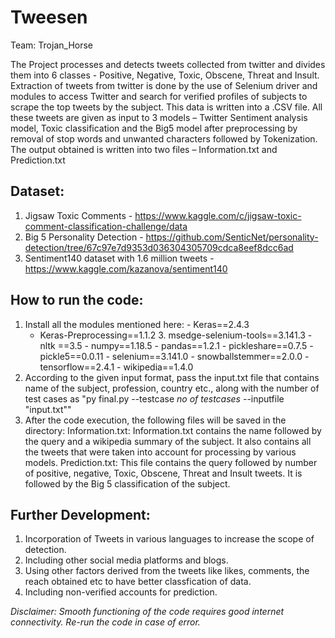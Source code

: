 # Tweesen
Team: Trojan_Horse

The Project processes and detects tweets collected from twitter and divides them into 6 classes - Positive, Negative, Toxic, Obscene, Threat and Insult.
Extraction of tweets from twitter is done by the use of Selenium driver and modules to access Twitter and search for verified profiles of subjects to scrape the top tweets by the subject. 
This data is written into a .CSV file. 
All these tweets are given as input to 3 models – Twitter Sentiment analysis model, Toxic classification and the Big5 model after preprocessing by removal of stop words and unwanted characters followed by Tokenization. 
The output obtained is written into two files – Information.txt and Prediction.txt

## Dataset: 
1. Jigsaw Toxic Comments - https://www.kaggle.com/c/jigsaw-toxic-comment-classification-challenge/data
2. Big 5 Personality Detection - https://github.com/SenticNet/personality-detection/tree/67c97e7d9353d036304305709cdca8eef8dcc6ad
3. Sentiment140 dataset with 1.6 million tweets - https://www.kaggle.com/kazanova/sentiment140

## How to run the code:
1. Install all the modules mentioned here: 
          - Keras==2.4.3
	  - Keras-Preprocessing==1.1.2
					   3. msedge-selenium-tools==3.141.3
					   - nltk ==3.5
					   - numpy==1.18.5
					   - pandas==1.2.1
					   - pickleshare==0.7.5
					   - pickle5==0.0.11
					   - selenium==3.141.0
					   - snowballstemmer==2.0.0
					   - tensorflow==2.4.1
					   - wikipedia==1.4.0
2. According to the given input format, pass the input.txt file that contains name of the subject, profession, country etc., along with the number of test cases as "py final.py --testcase *no of testcases* --inputfile "input.txt"" 
3. After the code execution, the following files will be saved in the directory:
	Information.txt: 
	Information.txt contains the name followed by the query and a wikipedia summary of the subject. It also contains all the tweets that were taken into account for processing by various models.
	Prediction.txt: 
	This file contains the query followed by number of positive, negative, Toxic, Obscene, Threat and Insult tweets. It is followed by the Big 5 classification of the subject. 

## Further Development: 
1. Incorporation of Tweets in various languages to increase the scope of detection.
2. Including other social media platforms and blogs. 
3. Using other factors derived from the tweets like likes, comments, the reach obtained etc to have better classfication of data. 
4. Including non-verified accounts for prediction. 

*Disclaimer: Smooth functioning of the code requires good internet connectivity. Re-run the code in case of error.*
